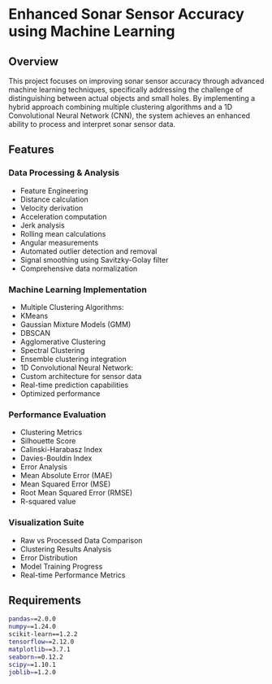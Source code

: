 # Enhanced Sonar Sensor Accuracy using Machine Learning

## Overview
This project focuses on improving sonar sensor accuracy through advanced machine learning techniques, specifically addressing the challenge of distinguishing between actual objects and small holes. By implementing a hybrid approach combining multiple clustering algorithms and a 1D Convolutional Neural Network (CNN), the system achieves an enhanced ability to process and interpret sonar sensor data.

## Features
### Data Processing & Analysis
- Feature Engineering
 - Distance calculation
 - Velocity derivation
 - Acceleration computation
 - Jerk analysis
 - Rolling mean calculations
 - Angular measurements
- Automated outlier detection and removal
- Signal smoothing using Savitzky-Golay filter
- Comprehensive data normalization

### Machine Learning Implementation
- Multiple Clustering Algorithms:
 - KMeans
 - Gaussian Mixture Models (GMM)
 - DBSCAN
 - Agglomerative Clustering
 - Spectral Clustering
 - Ensemble clustering integration
- 1D Convolutional Neural Network:
 - Custom architecture for sensor data
 - Real-time prediction capabilities
 - Optimized performance

### Performance Evaluation
- Clustering Metrics
 - Silhouette Score
 - Calinski-Harabasz Index
 - Davies-Bouldin Index
- Error Analysis
 - Mean Absolute Error (MAE)
 - Mean Squared Error (MSE)
 - Root Mean Squared Error (RMSE)
 - R-squared value

### Visualization Suite
- Raw vs Processed Data Comparison
- Clustering Results Analysis
- Error Distribution
- Model Training Progress
- Real-time Performance Metrics

## Requirements
```bash
pandas==2.0.0
numpy==1.24.0
scikit-learn==1.2.2
tensorflow==2.12.0
matplotlib==3.7.1
seaborn==0.12.2
scipy==1.10.1
joblib==1.2.0
